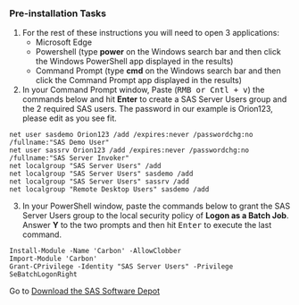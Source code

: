 ### Pre-installation Tasks

1. For the rest of these instructions you will need to open 3 applications:
	* Microsoft Edge
	* Powershell  (type **power** on the Windows search bar and then click the Windows PowerShell app displayed in the results)
	* Command Prompt (type **cmd** on the Windows search bar and then click the Command Prompt app displayed in the results)
2. In your Command Prompt window, Paste (<kbd>RMB<kbd> or </kbd>Cntl + v</kbd>) the commands below and hit **Enter** to create a SAS Server Users group and the 2 required SAS users.  The password in our example is Orion123, please edit as you see fit.
```
net user sasdemo Orion123 /add /expires:never /passwordchg:no /fullname:"SAS Demo User"
net user sassrv Orion123 /add /expires:never /passwordchg:no /fullname:"SAS Server Invoker" 
net localgroup "SAS Server Users" /add
net localgroup "SAS Server Users" sasdemo /add
net localgroup "SAS Server Users" sassrv /add
net localgroup "Remote Desktop Users" sasdemo /add
```
3. In your PowerShell window, paste the commands below to grant the SAS Server Users group to the local security policy of **Logon as a Batch Job**.
    Answer **Y** to the two prompts and then hit <kbd>Enter</kbd> to execute the last command.  
```
Install-Module -Name 'Carbon' -AllowClobber
Import-Module 'Carbon'
Grant-CPrivilege -Identity "SAS Server Users" -Privilege SeBatchLogonRight
```

Go to [Download the SAS Software Depot](Download_the_SAS_Software_Depot.md)
